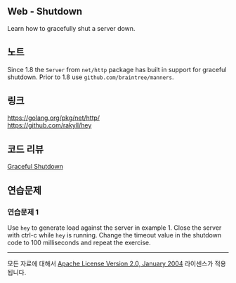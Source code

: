 ## Web - Shutdown

Learn how to gracefully shut a server down.

## 노트

Since 1.8 the `Server` from `net/http` package has built in support for graceful shutdown. Prior to 1.8 use `github.com/braintree/manners`.

## 링크

https://golang.org/pkg/net/http/  
https://github.com/rakyll/hey  

## 코드 리뷰

[Graceful Shutdown](example1/main.go)  

## 연습문제

### 연습문제 1

Use `hey` to generate load against the server in example 1. Close the server with ctrl-c while `hey` is running. Change the timeout value in the shutdown code to 100 milliseconds and repeat the exercise.
___
모든 자료에 대해서 [Apache License Version 2.0, January 2004](http://www.apache.org/licenses/LICENSE-2.0) 라이센스가 적용됩니다.
